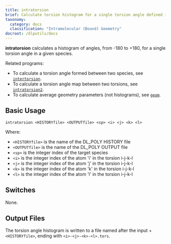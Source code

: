 ```yaml
---
title: intratorsion
brief: Calculate torsion histogram for a single torsion angle defined in one species
taxonomy:
  category: docs
  classification: "Intramolecular (Bound) Geometry"
docroot: /dlputils/docs
---
```


**intratorsion** calculates a histogram of angles, from -180 to +180, for a single torsion angle in a given species.

Related programs:
+ To calculate a torsion angle formed between two species, see [`intertorsion`](intertorsion).
+ To calculate a torsion angle map between two torsions, see [`intratorsion2`](intratorsion2).
+ To calculate average geometry parameters (not histograms), see [`geom`](geom).

## Basic Usage

```
intratorsion <HISTORYfile> <OUTPUTfile> <sp> <i> <j> <k> <l>
```

Where:
+ `<HISTORYfile>` is the name of the DL_POLY HISTORY file
+ `<OUTPUTfile>` is the name of the DL_POLY OUTPUT file
+ `<sp>` is the integer index of the target species
+ `<i>` is the integer index of the atom 'i' in the torsion i-j-k-l
+ `<j>` is the integer index of the atom 'j' in the torsion i-j-k-l
+ `<k>` is the integer index of the atom 'k' in the torsion i-j-k-l
+ `<l>` is the integer index of the atom 'l' in the torsion i-j-k-l

## Switches

None.

## Output Files

The torsion angle histogram is written to a file named after the input + `<HISTORYfile>`, ending with `<i>-<j>-<k>-<l>.tors`.


